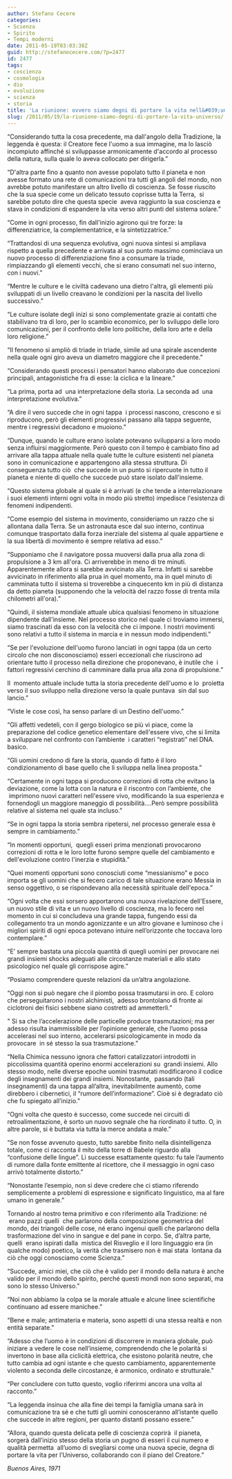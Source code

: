 ```yaml
---
author: Stefano Cecere
categories:
- Scienza
- Spirito
- Tempi moderni
date: 2011-05-19T03:03:38Z
guid: http://stefanocecere.com/?p=2477
id: 2477
tags:
- coscienza
- cosmologia
- dio
- evoluzione
- scienza
- storia
title: 'La riunione: ovvero siamo degni di portare la vita nell&#039;universo?'
slug: /2011/05/19/la-riunione-siamo-degni-di-portare-la-vita-universo/
---
```


“Considerando tutta la cosa precedente, ma dall'angolo della Tradizione, la leggenda è questa: il Creatore fece l'uomo a sua immagine, ma lo lasciò incompiuto affinché si sviluppasse armonicamente d'accordo al processo della natura, sulla quale lo aveva collocato per dirigerla.”
  
“D'altra parte fino a quanto non avesse popolato tutto il pianeta e non avesse formato una rete di comunicazioni tra tutti gli angoli del mondo, non avrebbe potuto manifestare un altro livello di coscienza. Se fosse riuscito che la sua specie come un delicato tessuto coprisse tutta la Terra,  si sarebbe potuto dire che questa specie  aveva raggiunto la sua coscienza e stava in condizioni di espandere la vita verso altri punti del sistema solare.”
  
“Come in ogni processo, fin dall'inizio agirono qui tre forze: la differenziatrice, la complementatrice, e la sintetizzatrice.”
  
“Trattandosi di una sequenza evolutiva, ogni nuova sintesi si ampliava rispetto a quella precedente e arrivata al suo punto massimo cominciava un nuovo processo di differenziazione fino a consumare la triade, rimpiazzando gli elementi vecchi, che si erano consumati nel suo interno, con i nuovi.”
  
“Mentre le culture e le civiltà cadevano una dietro l'altra, gli elementi più sviluppati di un livello creavano le condizioni per la nascita del livello successivo.”
  
“Le culture isolate degli inizi si sono complementate grazie ai contatti che stabilivano tra di loro, per lo scambio economico, per lo sviluppo delle loro comunicazioni, per il confronto delle loro politiche, della loro arte e della loro religione.”
  
“Il fenomeno si ampliò di triade in triade, simile ad una spirale ascendente nella quale ogni giro aveva un diametro maggiore che il precedente.”
  
“Considerando questi processi i pensatori hanno elaborato due concezioni principali, antagonistiche fra di esse: la ciclica e la lineare.”
  
“La prima, porta ad  una interpretazione della storia. La seconda ad  una interpretazione evolutiva.”
  
“A dire il vero succede che in ogni tappa  i processi nascono, crescono e si riproducono, però gli elementi progressivi passano alla tappa seguente, mentre i regressivi decadono e muoiono.”
  
“Dunque, quando le culture erano isolate potevano svilupparsi a loro modo senza influirsi maggiormente. Però questo con il tempo è cambiato fino ad arrivare alla tappa attuale nella quale tutte le culture esistenti nel pianeta sono in comunicazione e appartengono alla stessa struttura. Di conseguenza tutto ciò  che succede in un punto si ripercuote in tutto il pianeta e niente di quello che succede può stare isolato dall'insieme.
  
“Questo sistema globale al quale si è arrivati (e che tende a interrelazionare i suoi elementi interni ogni volta in modo più stretto) impedisce l'esistenza di fenomeni indipendenti.
  
“Come esempio del sistema in movimento, consideriamo un razzo che si allontana dalla Terra. Se un astronauta esce dal suo interno, continua comunque trasportato dalla forza inerziale del sistema al quale appartiene e la sua libertà di movimento è sempre relativa ad esso.”
  
“Supponiamo che il navigatore possa muoversi dalla prua alla zona di propulsione a 3 km all'ora. Ci arriverebbe in meno di tre minuti. Apparentemente allora si sarebbe avvicinato alla Terra. Infatti si sarebbe avvicinato in riferimento alla prua in quel momento, ma in quel minuto di camminata tutto il sistema si troverebbe a cinquecento km in più di distanza da detto pianeta (supponendo che la velocità del razzo fosse di trenta mila chilometri all'ora).”
  
“Quindi, il sistema mondiale attuale ubica qualsiasi fenomeno in situazione dipendente dall'insieme. Nel processo storico nel quale ci troviamo immersi, siamo trascinati da esso con la velocità che ci impone. I nostri movimenti sono relativi a tutto il sistema in marcia e in nessun modo indipendenti.”
  
“Se per l'evoluzione dell'uomo furono lanciati in ogni tappa (da un certo circolo che non disconosciamo) esseri eccezionali che riuscirono ad orientare tutto il processo nella direzione che proponevano, è inutile che  i fattori regressivi cerchino di camminare dalla prua alla zona di propulsione.”
  
Il  momento attuale include tutta la storia precedente dell'uomo e lo  proietta verso il suo sviluppo nella direzione verso la quale puntava  sin dal suo lancio.”
  
“Viste le cose così, ha senso parlare di un Destino dell'uomo.”
  
“Gli affetti vedeteli, con il gergo biologico se più vi piace, come la preparazione del codice genetico elementare dell'essere vivo, che si limita a sviluppare nel confronto con l’ambiente  i caratteri “registrati” nel DNA. basico.
  
“Gli uomini credono di fare la storia, quando di fatto è il loro condizionamento di base quello che li sviluppa nella linea proposta.”
  
“Certamente in ogni tappa si producono correzioni di rotta che evitano la deviazione, come la lotta con la natura e il riscontro con l’ambiente, che  imprimono nuovi caratteri nell'essere vivo, modificando la sua esperienza e fornendogli un maggiore maneggio di possibilità….Però sempre possibilità relative al sistema nel quale sta incluso.”
  
“Se in ogni tappa la storia sembra ripetersi, nel processo generale essa è sempre in cambiamento.”
  
“In momenti opportuni,  quegli esseri prima menzionati provocarono correzioni di rotta e le loro lotte furono sempre quelle del cambiamento e dell'evoluzione contro l'inerzia e stupidità.”
  
“Quei momenti opportuni sono conosciuti come “messianismo” e poco importa se gli uomini che si fecero carico di tale situazione erano Messia in senso oggettivo, o se rispondevano alla necessità spirituale dell'epoca.”
  
“Ogni volta che essi sorsero apportarono una nuova rivelazione dell'Essere, un nuovo stile di vita e un nuovo livello di coscienza, ma lo fecero nel momento in cui si concludeva una grande tappa, fungendo essi da collegamento tra un mondo agonizzante e un altro giovane e luminoso che i migliori spiriti di ogni epoca potevano intuire nell’orizzonte che toccava loro contemplare.”
  
“E’ sempre bastata una piccola quantità di quegli uomini per provocare nei grandi insiemi shocks adeguati alle circostanze materiali e allo stato psicologico nel quale gli corrispose agire.”
  
“Posiamo comprendere queste relazioni da un’altra angolazione.
  
“Oggi non si può negare che il piombo possa trasmutarsi in oro. E coloro che perseguitarono i nostri alchimisti,  adesso brontolano di fronte ai ciclotroni dei fisici sebbene siano costretti ad ammetterli.”
  
" Si sa che l’accelerazione delle particelle produce trasmutazioni; ma per adesso risulta inammissibile per l’opinione generale, che l’uomo possa accelerasi nel suo interno, accelerarsi psicologicamente in modo da provocare  in sé stesso la sua trasmutazione.”
  
“Nella Chimica nessuno ignora che fattori catalizzatori introdotti in piccolissima quantità operino enormi accelerazioni su  grandi insiemi. Allo stesso modo, nelle diverse epoche uomini trasmutati modificarono il codice degli insegnamenti dei grandi insiemi. Nonostante,  passando (tali insegnamenti) da una tappa all’altra, inevitabilmente aumentò, come direbbero i cibernetici, il “rumore dell’informazione”. Cioè si è degradato ciò che fu spiegato all’inizio.”
  
“Ogni volta che questo è successo, come succede nei circuiti di retroalimentazione, è sorto un nuovo segnale che ha riordinato il tutto. O, in altre parole, si è buttata via tutta la merce andata a male.”
  
“Se non fosse avvenuto questo, tutto sarebbe finito nella disintelligenza totale, come ci racconta il mito della torre di Babele riguardo alla “confusione delle lingue”. Lì successe esattamente questo: fu tale l’aumento di rumore dalla fonte emittente al ricettore, che il messaggio in ogni caso arrivò totalmente distorto.”
  
“Nonostante l’esempio, non si deve credere che ci stiamo riferendo semplicemente a problemi di espressione e significato linguistico, ma al fare umano in generale.”
  
Tornando al nostro tema primitivo e con riferimento alla Tradizione: né  erano pazzi quelli  che parlarono della composizione geometrica del mondo, dei triangoli delle cose, né erano ingenui quelli che parlarono della trasformazione del vino in sangue e del pane in corpo. Se, d’altra parte, quelli  erano ispirati dalla  mistica del Risveglio e il loro linguaggio era (in qualche modo) poetico, la verità che trasmisero non è mai stata  lontana da ciò che oggi conosciamo come Scienza.”
  
“Succede, amici miei, che ciò che è valido per il mondo della natura è anche valido per il mondo dello spirito, perché questi mondi non sono separati, ma sono lo stesso Universo.”
  
“Noi non abbiamo la colpa se la morale attuale e alcune linee scientifiche continuano ad essere manichee.”
  
“Bene e male; antimateria e materia, sono aspetti di una stessa realtà e non entità separate.”
  
“Adesso che l’uomo è in condizioni di discorrere in maniera globale, può iniziare a vedere le cose nell’insieme, comprendendo che le polarità si invertono in base alla ciclicità elettrica, che esistono polarità neutre, che tutto cambia ad ogni istante e che questo cambiamento, apparentemente violento a seconda delle circostanze, è armonico, ordinato e strutturale.”
  
“Per concludere con tutto questo, voglio riferirmi ancora una volta al racconto.”
  
“La leggenda insinua che alla fine dei tempi la famiglia umana sarà in comunicazione tra sé e che tutti gli uomini conosceranno all’istante quello che succede in altre regioni, per quanto distanti possano essere.”
  
“Allora, quando questa delicata pelle di coscienza coprirà  il pianeta, sorgerà dall’inizio stesso della storia un pugno di esseri il cui numero e qualità permetta  all’uomo di svegliarsi come una nuova specie, degna di portare la vita per l’Universo, collaborando con il piano del Creatore.”

_Buenos Aires, 1971_